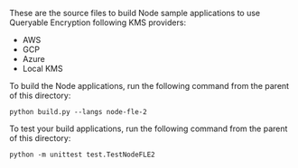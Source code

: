 These are the source files to build Node sample
applications to use Queryable Encryption following
KMS providers:

- AWS
- GCP
- Azure
- Local KMS

To build the Node applications, run the following command from the parent of this directory:

    python build.py --langs node-fle-2

To test your build applications, run the following
command from the parent of this directory:

    python -m unittest test.TestNodeFLE2
